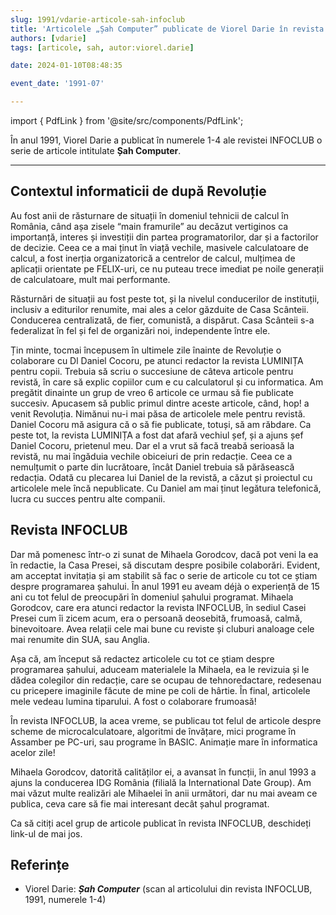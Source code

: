 ```yaml
---
slug: 1991/vdarie-articole-sah-infoclub
title: 'Articolele „Șah Computer” publicate de Viorel Darie în revista INFOCLUB'
authors: [vdarie]
tags: [articole, sah, autor:viorel.darie]

date: 2024-01-10T08:48:35

event_date: '1991-07'

---
```


import { PdfLink } from '@site/src/components/PdfLink';

În anul 1991, Viorel Darie a publicat în numerele 1-4 ale revistei INFOCLUB
o serie de articole intitulate **Șah Computer**.

<!-- truncate -->

---

## Contextul informaticii de după Revoluție

Au fost anii de răsturnare de situații în domeniul tehnicii de calcul în România,  când așa zisele “main framurile” au decăzut vertiginos ca  importanță, interes și investiții din partea programatorilor, dar și a factorilor de decizie. Ceea ce a mai ținut în viață vechile, masivele calculatoare de calcul, a fost inerția organizatorică a centrelor de calcul, mulțimea de aplicații orientate pe FELIX-uri, ce nu puteau trece imediat pe noile generații de calculatoare, mult mai performante.

Răsturnări de situații au fost peste tot, și la nivelul conducerilor de instituții, inclusiv a editurilor renumite, mai ales a celor găzduite de Casa Scânteii. Conducerea centralizată, de fier, comunistă, a dispărut. Casa Scânteii s-a federalizat în fel și fel de organizări noi, independente între ele.

Țin minte, tocmai începusem în ultimele zile înainte de Revoluție o colaborare cu Dl Daniel Cocoru, pe atunci redactor la revista LUMINIȚA pentru copii. Trebuia să scriu o succesiune de câteva articole pentru revistă, în care să explic copiilor cum e cu calculatorul și cu informatica. Am pregătit dinainte un grup de vreo 6 articole ce urmau să fie publicate succesiv. Apucasem să public primul dintre aceste articole, când, hop! a venit Revoluția. Nimănui nu-i mai păsa de articolele mele pentru revistă. Daniel Cocoru mă asigura că o să fie publicate, totuși, să am răbdare. Ca peste tot, la revista LUMINIȚA a fost dat afară vechiul șef, și a ajuns șef Daniel Cocoru, prietenul meu. Dar el a vrut să facă treabă serioasă la revistă, nu mai îngăduia vechile obiceiuri de prin redacție. Ceea ce a nemulțumit o parte din lucrătoare, încât Daniel trebuia să părăsească redacția. Odată cu plecarea lui Daniel de la revistă, a căzut și proiectul cu articolele mele încă nepublicate. Cu Daniel am mai ținut legătura telefonică, lucra cu succes pentru alte companii.

## Revista INFOCLUB

Dar mă pomenesc într-o zi sunat de Mihaela Gorodcov, dacă pot veni la ea în redactie, la Casa Presei, să discutam despre posibile colaborări. Evident, am acceptat invitația și am stabilit să fac o serie de articole cu tot ce știam despre programarea șahului. În anul 1991 eu aveam déjà o experiență de 15 ani cu tot felul de preocupări în domeniul șahului programat. Mihaela Gorodcov, care era atunci redactor la revista INFOCLUB, în sediul Casei Presei cum îi zicem acum, era o persoană deosebită, frumoasă, calmă, binevoitoare. Avea relații cele mai bune cu reviste și cluburi analoage cele mai renumite din SUA, sau Anglia.

Așa că, am început să redactez articolele cu tot ce știam despre programarea șahului, aduceam materialele la Mihaela, ea le revizuia și le dădea  colegilor din redacție, care se ocupau de tehnoredactare, redesenau cu pricepere imaginile făcute de mine pe coli de hârtie. În final, articolele mele vedeau lumina tiparului. A fost o colaborare frumoasă!

În revista INFOCLUB, la acea vreme, se publicau tot felul de articole despre scheme de microcalculatoare, algoritmi de învățare, mici programe în Assamber pe PC-uri, sau programe în BASIC. Animație mare în informatica acelor zile!

Mihaela Gorodcov, datorită calităților ei, a avansat în funcții, în anul 1993 a ajuns la conducerea IDG România (filială la International Date Group). Am mai văzut multe realizări ale Mihaelei în anii următori, dar nu mai aveam ce publica, ceva care să fie mai interesant decât șahul programat.

Ca să citiți acel grup de articole publicat în revista INFOCLUB, deschideți link-ul de mai jos.

## Referințe

- Viorel Darie: _**Șah Computer**_ (scan al articolului din revista INFOCLUB, 1991, numerele 1-4) <PdfLink href="https://github.com/cronica-it/arhiva/releases/download/1991/vdarie-revista-infoclub-91-sah-calculator.pdf"/>
